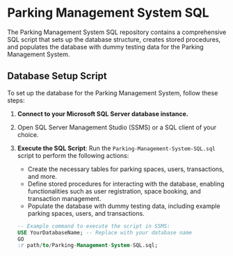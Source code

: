 # Parking Management System SQL

The Parking Management System SQL repository contains a comprehensive SQL script that sets up the database structure, creates stored procedures, and populates the database with dummy testing data for the Parking Management System.

## Database Setup Script

To set up the database for the Parking Management System, follow these steps:

1. **Connect to your Microsoft SQL Server database instance.**

2. Open SQL Server Management Studio (SSMS) or a SQL client of your choice.

3. **Execute the SQL Script**: Run the `Parking-Management-System-SQL.sql` script to perform the following actions:

   - Create the necessary tables for parking spaces, users, transactions, and more.
   - Define stored procedures for interacting with the database, enabling functionalities such as user registration, space booking, and transaction management.
   - Populate the database with dummy testing data, including example parking spaces, users, and transactions.

   ```sql
   -- Example command to execute the script in SSMS:
   USE YourDatabaseName; -- Replace with your database name
   GO
   :r path/to/Parking-Management-System-SQL.sql;
